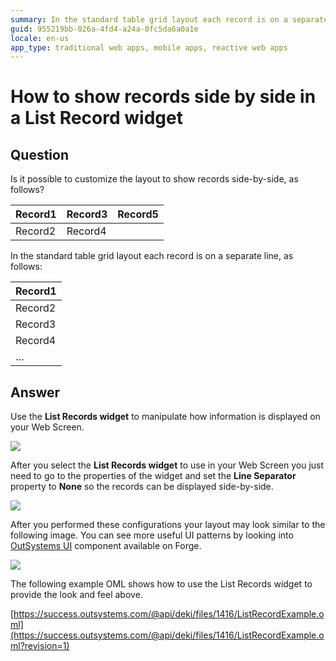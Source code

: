 ```yaml
---
summary: In the standard table grid layout each record is on a separate line. Here, we'll show how to achive other record arrangements, such as diplaying records side by side.
guid: 955219bb-026a-4fd4-a24a-0fc5da6a0a1e
locale: en-us
app_type: traditional web apps, mobile apps, reactive web apps
---
```


# How to show records side by side in a List Record widget

## Question

Is it possible to customize the layout to show records side-by-side, as follows?

| Record1 | Record3 | Record5 |
|---------|---------|---------|
| Record2 | Record4 |         |

In the standard table grid layout each record is on a separate line, as follows:

| Record1 |
|---------|
| Record2 |
| Record3 |
| Record4 |
| …       |

## Answer

Use the **List Records widget** to manipulate how information is displayed on your Web Screen.

![](images/How-to-show-records-side-by-side-in-a-List-Record-widget_0.png)

After you select the **List Records widget** to use in your Web Screen you just need to go to the properties of the widget and set the **Line Separator** property to **None** so the records can be displayed side-by-side.

![](images/How-to-show-records-side-by-side-in-a-List-Record-widget_1.png)

After you performed these configurations your layout may look similar to the following image. You can see more useful UI patterns by looking into  [OutSystems UI](https://www.outsystems.com/forge/component-overview/1385/outsystems-ui) component available on Forge.

![](images/How-to-show-records-side-by-side-in-a-List-Record-widget_2.png)

The following example OML shows how to use the List Records widget to provide the look and feel above.

[https://success.outsystems.com/@api/deki/files/1416/ListRecordExample.oml](https://success.outsystems.com/@api/deki/files/1416/ListRecordExample.oml?revision=1)

